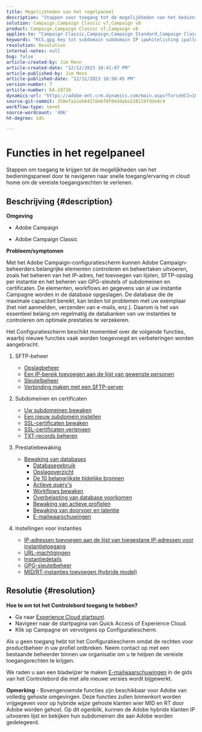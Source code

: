 ```yaml
---
title: Mogelijkheden van het regelpaneel
description: "Stappen voor toegang tot de mogelijkheden van het bedieningspaneel"
solution: Campaign,Campaign Classic v7,Campaign v8
product: Campaign,Campaign Classic v7,Campaign v8
applies-to: "Campaign Classic,Campaign,Campaign Standard,Campaign Classic v7,Campaign v8"
keywords: "KCS,gpg key txt subdomain subdomain IP ipwhitelisting ipallowlist ip staat de lijst van de de werkschemadelegatie csr ssl sftp txt toe url toestemmingscontrole productie"
resolution: Resolution
internal-notes: null
bug: false
article-created-by: Jim Menn
article-created-date: "12/12/2023 10:41:07 PM"
article-published-by: Jim Menn
article-published-date: "12/12/2023 10:50:45 PM"
version-number: 7
article-number: KA-19730
dynamics-url: "https://adobe-ent.crm.dynamics.com/main.aspx?forceUCI=1&pagetype=entityrecord&etn=knowledgearticle&id=d3839f86-3f99-ee11-be37-6045bd006268"
source-git-commit: 358efa2ceb8417debf0f04ddabe228118fdde0c9
workflow-type: tm+mt
source-wordcount: '406'
ht-degree: 14%

---
```


# Functies in het regelpaneel


Stappen om toegang te krijgen tot de mogelijkheden van het bedieningspaneel door te navigeren naar snelle toegang/ervaring in cloud home om de vereiste toegangsrechten te verlenen.

## Beschrijving {#description}


<b>Omgeving</b>

- Adobe Campaign

- Adobe Campaign Classic

<b>Probleem/symptomen</b>

Met het Adobe Campaign-configuratiescherm kunnen Adobe Campaign-beheerders belangrijke elementen controleren en beheertaken uitvoeren, zoals het beheren van het IP-adres, het toevoegen van lijsten, SFTP-opslag per instantie en het beheren van GPG-sleutels of subdomeinen en certificaten. De elementen, workflows en gegevens van al uw instantie Campagne worden in de database opgeslagen. De database die de maximale capaciteit bereikt, kan leiden tot problemen met uw exemplaar (het niet aanmelden, verzenden van e-mails, enz.). Daarom is het van essentieel belang om regelmatig de databanken van uw instanties te controleren om optimale prestaties te verzekeren.

Het Configuratiescherm beschikt momenteel over de volgende functies, waarbij nieuwe functies vaak worden toegevoegd en verbeteringen worden aangebracht.

1. SFTP-beheer
   - [Opslagbeheer](https://experienceleague.adobe.com/docs/control-panel/using/sftp-management/sftp-storage-management.html?lang=en)
   - [Een IP-bereik toevoegen aan de lijst van gewenste personen](https://experienceleague.adobe.com/docs/control-panel/using/sftp-management/ip-range-allow-listing.html?lang=en)
   - [Sleutelbeheer](https://experienceleague.adobe.com/docs/control-panel/using/sftp-management/key-management.html?lang=en)
   - [Verbinding maken met een SFTP-server](https://experienceleague.adobe.com/docs/control-panel/using/sftp-management/logging-into-sftp-server.html?lang=en)
2. Subdomeinen en certificaten
   - [Uw subdomeinen bewaken](https://experienceleague.adobe.com/docs/control-panel/using/subdomains-and-certificates/monitoring-subdomains.html?lang=en)
   - [Een nieuw subdomein instellen](https://experienceleague.adobe.com/docs/control-panel/using/subdomains-and-certificates/setting-up-new-subdomain.html?lang=nl)
   - [SSL-certificaten bewaken](https://experienceleague.adobe.com/docs/control-panel/using/subdomains-and-certificates/monitoring-ssl-certificates.html?lang=en)
   - [SSL-certificaten verlengen](https://experienceleague.adobe.com/docs/control-panel/using/subdomains-and-certificates/renewing-subdomain-certificate.html?lang=en)
   - [TXT-records beheren](https://experienceleague.adobe.com/docs/control-panel/using/subdomains-and-certificates/managing-txt-records.html?lang=en)
3. Prestatiebewaking
   - [Bewaking van databases](https://experienceleague.adobe.com/docs/control-panel/using/performance-monitoring/database-monitoring/database-monitoring.html?lang=nl)
      - [Databasegebruik](https://experienceleague.adobe.com/docs/control-panel/using/performance-monitoring/database-monitoring/database-utilization.html?lang=en)
      - [Opslagoverzicht](https://experienceleague.adobe.com/docs/control-panel/using/performance-monitoring/database-monitoring/database-storage-overview.html?lang=en)
      - [De 10 belangrijkste tijdelijke bronnen](https://experienceleague.adobe.com/docs/control-panel/using/performance-monitoring/database-monitoring/database-top-ten-resources.html?lang=en)
      - [Actieve query&#39;s](https://experienceleague.adobe.com/docs/control-panel/using/performance-monitoring/database-monitoring/database-active-queries.html?lang=en)
      - [Workflows bewaken](https://experienceleague.adobe.com/docs/control-panel/using/performance-monitoring/database-monitoring/workflow-monitoring.html?lang=nl)
      - [Overbelasting van database voorkomen](https://experienceleague.adobe.com/docs/control-panel/using/performance-monitoring/database-monitoring/database-preventing-overload.html?lang=en)
      - [Bewaking van actieve profielen](https://experienceleague.adobe.com/docs/control-panel/using/performance-monitoring/active-profiles-monitoring.html?lang=en)
      - [Bewaking van doorvoer en latentie](https://experienceleague.adobe.com/docs/control-panel/using/performance-monitoring/thoughputs-latencies.html?lang=en)
      - [E-mailwaarschuwingen](https://experienceleague.adobe.com/docs/control-panel/using/alerts-events/email-alerting.html)
4. Instellingen voor instanties

   - [IP-adressen toevoegen aan de lijst van toegestane IP-adressen voor instantietoegang](https://experienceleague.adobe.com/docs/control-panel/using/instances-settings/ip-allow-listing-instance-access.html?lang=en)
   - [URL-machtigingen](https://experienceleague.adobe.com/docs/control-panel/using/instances-settings/url-permissions.html?lang=en)
   - [Instantiedetails](https://experienceleague.adobe.com/docs/control-panel/using/instances-settings/instance-details.html?lang=en)
   - [GPG-sleutelbeheer](https://experienceleague.adobe.com/docs/control-panel/using/instances-settings/gpg-keys-management.html?lang=en)
   - [MID/RT-instanties toevoegen (hybride model)](https://experienceleague.adobe.com/docs/control-panel/using/instances-settings/external-accounts.html?lang=en)



## Resolutie {#resolution}


<b>Hoe te om tot het Controlebord toegang te hebben? </b>

- Ga naar [Experience Cloud startpunt](https://experiencecloud.adobe.com).
- Navigeer naar de startpagina van Quick Access of Experience Cloud.
- Klik op Campagne en vervolgens op Configuratiescherm.


Als u geen toegang hebt tot het Configuratiescherm omdat de rechten voor productbeheer in uw profiel ontbreken. Neem contact op met een bestaande beheerder binnen uw organisatie om u te helpen de vereiste toegangsrechten te krijgen.

We raden u aan een bladwijzer te maken [E-mailwaarschuwingen](https://experienceleague.adobe.com/docs/control-panel/using/alerts-events/email-alerting.html) in de gids van het Controlebord die met alle nieuwe versies wordt bijgewerkt.

<b>Opmerking</b> - Bovengenoemde functies zijn beschikbaar voor Adobe van volledig gehoste omgevingen. Deze functies zullen binnenkort worden vrijgegeven voor op hybride wijze gehoste klanten wier MID en RT door Adobe worden gehost. Op dit ogenblik, kunnen de Adobe hybride klanten IP uitvoeren lijst en bekijken hun subdomeinen die aan Adobe worden gedelegeerd.
